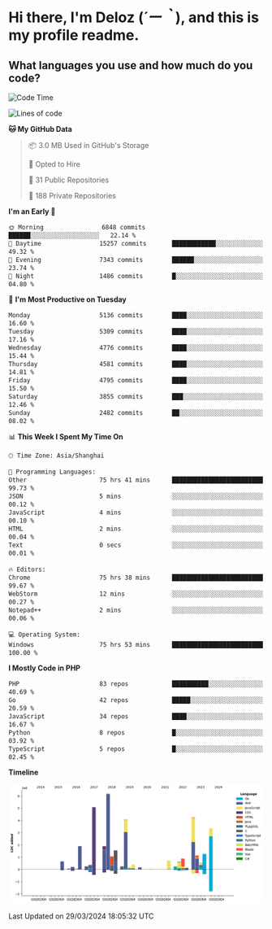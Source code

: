 # **Hi there, I'm Deloz (*´ー｀*), and this is my profile readme.**

## **What languages you use and how much do you code?**

<!--START_SECTION:waka-->
![Code Time](http://img.shields.io/badge/Code%20Time-3%2C629%20hrs%204%20mins-blue)

![Lines of code](https://img.shields.io/badge/From%20Hello%20World%20I%27ve%20Written-37.6%20million%20lines%20of%20code-blue)

**🐱 My GitHub Data** 

> 📦 3.0 MB Used in GitHub's Storage 
 > 
> 💼 Opted to Hire
 > 
> 📜 31 Public Repositories 
 > 
> 🔑 188 Private Repositories 
 > 
**I'm an Early 🐤** 

```text
🌞 Morning                6848 commits        ██████░░░░░░░░░░░░░░░░░░░   22.14 % 
🌆 Daytime                15257 commits       ████████████░░░░░░░░░░░░░   49.32 % 
🌃 Evening                7343 commits        ██████░░░░░░░░░░░░░░░░░░░   23.74 % 
🌙 Night                  1486 commits        █░░░░░░░░░░░░░░░░░░░░░░░░   04.80 % 
```
📅 **I'm Most Productive on Tuesday** 

```text
Monday                   5136 commits        ████░░░░░░░░░░░░░░░░░░░░░   16.60 % 
Tuesday                  5309 commits        ████░░░░░░░░░░░░░░░░░░░░░   17.16 % 
Wednesday                4776 commits        ████░░░░░░░░░░░░░░░░░░░░░   15.44 % 
Thursday                 4581 commits        ████░░░░░░░░░░░░░░░░░░░░░   14.81 % 
Friday                   4795 commits        ████░░░░░░░░░░░░░░░░░░░░░   15.50 % 
Saturday                 3855 commits        ███░░░░░░░░░░░░░░░░░░░░░░   12.46 % 
Sunday                   2482 commits        ██░░░░░░░░░░░░░░░░░░░░░░░   08.02 % 
```


📊 **This Week I Spent My Time On** 

```text
🕑︎ Time Zone: Asia/Shanghai

💬 Programming Languages: 
Other                    75 hrs 41 mins      █████████████████████████   99.73 % 
JSON                     5 mins              ░░░░░░░░░░░░░░░░░░░░░░░░░   00.12 % 
JavaScript               4 mins              ░░░░░░░░░░░░░░░░░░░░░░░░░   00.10 % 
HTML                     2 mins              ░░░░░░░░░░░░░░░░░░░░░░░░░   00.04 % 
Text                     0 secs              ░░░░░░░░░░░░░░░░░░░░░░░░░   00.01 % 

🔥 Editors: 
Chrome                   75 hrs 38 mins      █████████████████████████   99.67 % 
WebStorm                 12 mins             ░░░░░░░░░░░░░░░░░░░░░░░░░   00.27 % 
Notepad++                2 mins              ░░░░░░░░░░░░░░░░░░░░░░░░░   00.06 % 

💻 Operating System: 
Windows                  75 hrs 53 mins      █████████████████████████   100.00 % 
```

**I Mostly Code in PHP** 

```text
PHP                      83 repos            ██████████░░░░░░░░░░░░░░░   40.69 % 
Go                       42 repos            █████░░░░░░░░░░░░░░░░░░░░   20.59 % 
JavaScript               34 repos            ████░░░░░░░░░░░░░░░░░░░░░   16.67 % 
Python                   8 repos             █░░░░░░░░░░░░░░░░░░░░░░░░   03.92 % 
TypeScript               5 repos             █░░░░░░░░░░░░░░░░░░░░░░░░   02.45 % 
```



**Timeline**

![Lines of Code chart](https://raw.githubusercontent.com/deloz/deloz/main/assets/bar_graph.png)


 Last Updated on 29/03/2024 18:05:32 UTC
<!--END_SECTION:waka-->
